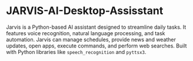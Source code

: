 # JARVIS-AI-Desktop-Assisstant
 Jarvis is a Python-based AI assistant designed to streamline daily tasks. It features voice recognition, natural language processing, and task automation. Jarvis can manage schedules, provide news and weather updates, open apps, execute commands, and perform web searches. Built with Python libraries like `speech_recognition` and `pyttsx3`.
